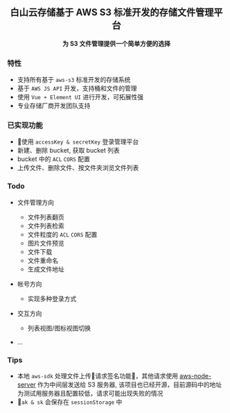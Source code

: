 <h2 align="center">白山云存储基于 AWS S3 标准开发的存储文件管理平台</h2>
<p align="center"><b>为 S3 文件管理提供一个简单方便的选择</b></p>

### 特性

- 支持所有基于 `aws-s3` 标准开发的存储系统
- 基于 `AWS JS API` 开发，支持桶和文件的管理
- 使用 `Vue + Element UI` 进行开发，可拓展性强
- 专业存储厂商开发团队支持

### 已实现功能

- 使用 `accessKey & secretKey` 登录管理平台
- 新建、删除 bucket, 获取 bucket 列表
- bucket 中的 `ACL` `CORS` 配置
- 上传文件、删除文件、按文件夹浏览文件列表

### Todo

- 文件管理方向
  - 文件列表翻页
  - 文件列表检索
  - 文件粒度的 `ACL` `CORS` 配置
  - 图片文件预览
  - 文件下载
  - 文件重命名
  - 生成文件地址

- 帐号方向
  - 实现多种登录方式

- 交互方向
  - 列表视图/图标视图切换

- ...

### Tips

- 本地 `aws-sdk` 处理文件上传请求签名功能，其他请求使用 [aws-node-server](https://github.com/bsc-s2/aws-s3-node-server) 作为中间层发送给 S3 服务器, 该项目也已经开源，目前源码中的地址为测试用服务器且配置较低，请求可能出现失败的情况
- `ak & sk` 会保存在 `sessionStorage` 中